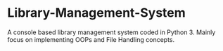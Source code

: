 # Library-Management-System
A console based library management system coded in Python 3. Mainly focus on implementing OOPs and File Handling concepts.
